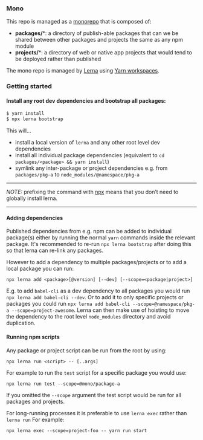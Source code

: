 ### Mono

This repo is managed as a [monorepo](https://github.com/babel/babel/blob/master/doc/design/monorepo.md) that is composed of:

- **packages/***: a directory of publish-able packages that can we be shared between other packages and projects the same as any npm module
- **projects/***: a directory of web or native app projects that would tend to be deployed rather than published

The mono repo is managed by [Lerna](https://github.com/lerna/lerna) using [Yarn workspaces](https://yarnpkg.com/lang/en/docs/workspaces/).

### Getting started

#### Install any root dev dependencies and bootstrap all packages:

```bash
$ yarn install
$ npx lerna bootstrap
```

This will...

- install a local version of `lerna` and any other root level dev dependencies
- install all individual package dependencies (equivalent to `cd packages/<package> && yarn install`)
- symlink any inter-package or project dependencies e.g. from `packages/pkg-a` to `node_modules/@namespace/pkg-a`

---

*NOTE:* prefixing the command with [npx](https://medium.com/@maybekatz/introducing-npx-an-npm-package-runner-55f7d4bd282b) means that you don’t need to globally install lerna. 

---

#### Adding dependencies

Published dependencies from e.g. npm can be added to individual package(s) either by running the normal `yarn` commands inside the relevant package. It's recommended to re-run `npx lerna bootstrap` after doing this so that lerna can re-link any packages.

However to add a dependency to multiple packages/projects or to add a local package you can run:

`npx lerna add <package>[@version] [--dev] [--scope=<package|project>]`

E.g. to add `babel-cli` as a dev dependency to all packages you would run `npx lerna add babel-cli --dev`. Or to add it to only specific projects or packages you could run `npx lerna add babel-cli --scope=@namespace/pkg-a --scope=project-awesome`. Lerna can then make use of hoisting to move the dependency to the root level `node_modules` directory and avoid duplication.

#### Running npm scripts

Any package or project script can be run from the root by using:

`npx lerna run <script> -- [..args]`

For example to run the `test` script for a specific package you would use:

`npx lerna run test --scope=@mono/package-a`

If you omitted the `--scope` argument the test script would be run for all packages and projects.


For long-running processes it is preferable to use `lerna exec` rather than `lerna run` For example:

`npx lerna exec --scope=project-foo -- yarn run start`
